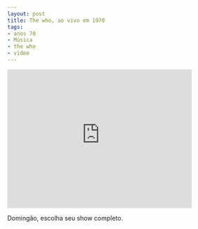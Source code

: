 ```yaml
---
layout: post
title: The who, ao vivo em 1970
tags:
- anos 70
- Música
- the who
- vídeo
---
```


<iframe width="420" height="315" src="http://www.youtube.com/embed/nTKVq3V6qNU" frameborder="0" allowfullscreen></iframe>

Domingão, escolha seu show completo.

